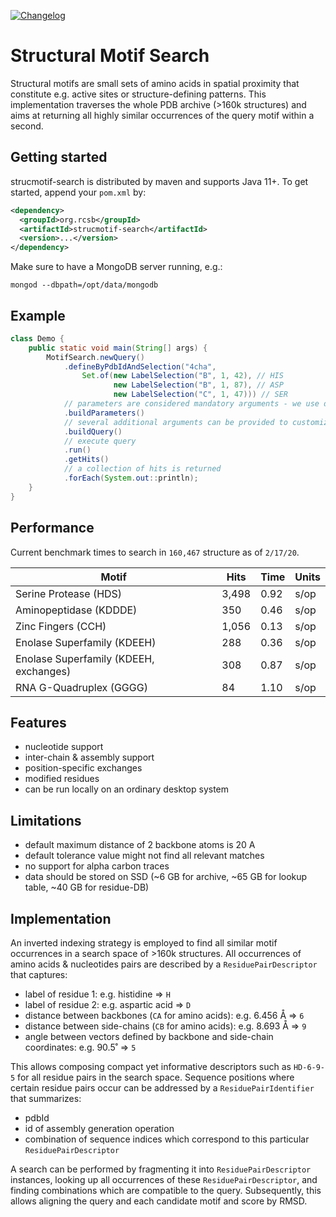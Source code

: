 [![Changelog](https://img.shields.io/badge/changelog--lightgrey.svg?style=flat)](https://github.com/rcsb/strucmotif-search/blob/master/CHANGELOG.md)

# Structural Motif Search
Structural motifs are small sets of amino acids in spatial proximity that constitute e.g. active sites or 
structure-defining patterns. This implementation traverses the whole PDB archive (>160k structures) and aims at 
returning all highly similar occurrences of the query motif within a second.

## Getting started
strucmotif-search is distributed by maven and supports Java 11+. To get started, append your `pom.xml` by:
```xml
<dependency>
  <groupId>org.rcsb</groupId>
  <artifactId>strucmotif-search</artifactId>
  <version>...</version>
</dependency>
```

Make sure to have a MongoDB server running, e.g.:
```
mongod --dbpath=/opt/data/mongodb
```

## Example
```java
class Demo {
    public static void main(String[] args) {
        MotifSearch.newQuery()
            .defineByPdbIdAndSelection("4cha",
                Set.of(new LabelSelection("B", 1, 42), // HIS
                       new LabelSelection("B", 1, 87), // ASP
                       new LabelSelection("C", 1, 47))) // SER
            // parameters are considered mandatory arguments - we use defaults
            .buildParameters()
            // several additional arguments can be provided to customize the query further
            .buildQuery()
            // execute query
            .run()
            .getHits()
            // a collection of hits is returned
            .forEach(System.out::println);
    }
}
```

## Performance
Current benchmark times to search in `160,467` structure as of `2/17/20`.

| Motif | Hits | Time | Units |
| --- | --- | --- | --- |
| Serine Protease (HDS) | 3,498 | 0.92 | s/op |
| Aminopeptidase (KDDDE) | 350 | 0.46 | s/op |
| Zinc Fingers (CCH) | 1,056 | 0.13 | s/op |
| Enolase Superfamily (KDEEH) | 288 | 0.36 | s/op |
| Enolase Superfamily (KDEEH, exchanges) | 308 | 0.87 | s/op |
| RNA G-Quadruplex (GGGG) | 84 | 1.10 | s/op | 

## Features
- nucleotide support
- inter-chain & assembly support
- position-specific exchanges
- modified residues
- can be run locally on an ordinary desktop system

## Limitations
- default maximum distance of 2 backbone atoms is 20 A
- default tolerance value might not find all relevant matches
- no support for alpha carbon traces
- data should be stored on SSD (~6 GB for archive, ~65 GB for lookup table, ~40 GB for residue-DB)

## Implementation
An inverted indexing strategy is employed to find all similar motif occurrences in a search space of >160k structures.
All occurrences of amino acids & nucleotides pairs are described by a `ResiduePairDescriptor` that captures:
- label of residue 1: e.g. histidine => `H`
- label of residue 2: e.g. aspartic acid => `D`
- distance between backbones (`CA` for amino acids): e.g. 6.456 Å => `6`
- distance between side-chains (`CB` for amino acids): e.g. 8.693 Å => `9`
- angle between vectors defined by backbone and side-chain coordinates: e.g. 90.5˚ => `5` 

This allows composing compact yet informative descriptors such as `HD-6-9-5` for all residue pairs in the search space.
Sequence positions where certain residue pairs occur can be addressed by a `ResiduePairIdentifier` that summarizes:
- pdbId
- id of assembly generation operation
- combination of sequence indices which correspond to this particular `ResiduePairDescriptor`

A search can be performed by fragmenting it into `ResiduePairDescriptor` instances, looking up all 
occurrences of these `ResiduePairDescriptor`, and finding combinations which are compatible to the query. Subsequently, 
this allows aligning the query and each candidate motif and score by RMSD.
